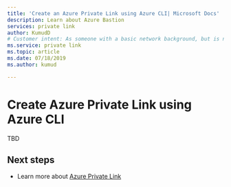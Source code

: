 ```yaml
---
title: 'Create an Azure Private Link using Azure CLI| Microsoft Docs'
description: Learn about Azure Bastion
services: private link
author: KumudD
# Customer intent: As someone with a basic network background, but is new to Azure, I want to create an Azure Private Link using Azure CLI
ms.service: private link
ms.topic: article
ms.date: 07/18/2019
ms.author: kumud

---
```

# Create Azure Private Link using Azure CLI
TBD

## Next steps
- Learn more about [Azure Private Link](privatelink-overview.md)
 
